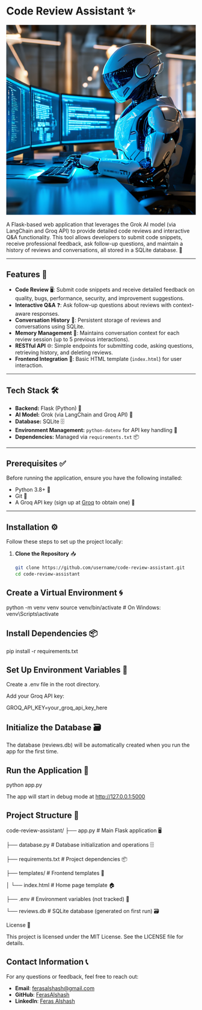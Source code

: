 # Code Review Assistant ✨

![AI-Powered-Code-Review-Assistant](https://github.com/FerasAlshash/AI-Powered-Code-Review-Assistant/blob/main/AI-Powered-Code-Review-Assistant.jpg)




A Flask-based web application that leverages the Grok AI model (via LangChain and Groq API) to provide detailed code reviews and interactive Q&A functionality. This tool allows developers to submit code snippets, receive professional feedback, ask follow-up questions, and maintain a history of reviews and conversations, all stored in a SQLite database. 🚀

---

## Features 🌟

- **Code Review** 🖥️: Submit code snippets and receive detailed feedback on quality, bugs, performance, security, and improvement suggestions.
- **Interactive Q&A** ❓: Ask follow-up questions about reviews with context-aware responses.
- **Conversation History** 📜: Persistent storage of reviews and conversations using SQLite.
- **Memory Management** 🧠: Maintains conversation context for each review session (up to 5 previous interactions).
- **RESTful API** 🌐: Simple endpoints for submitting code, asking questions, retrieving history, and deleting reviews.
- **Frontend Integration** 🎨: Basic HTML template (`index.html`) for user interaction.

---

## Tech Stack 🛠️

- **Backend:** Flask (Python) 🐍
- **AI Model:** Grok (via LangChain and Groq API) 🤖
- **Database:** SQLite 🗄️
- **Environment Management:** `python-dotenv` for API key handling 🔑
- **Dependencies:** Managed via `requirements.txt` 📦

---

## Prerequisites ✅

Before running the application, ensure you have the following installed:

- Python 3.8+ 🐍
- Git 🌿
- A Groq API key (sign up at [Groq](https://groq.com) to obtain one) 🔐

---

## Installation ⚙️

Follow these steps to set up the project locally:

1. **Clone the Repository** 📥
   ```bash
   git clone https://github.com/username/code-review-assistant.git
   cd code-review-assistant


## Create a Virtual Environment 🌀

python -m venv venv
source venv/bin/activate  # On Windows: venv\Scripts\activate

## Install Dependencies 📦

pip install -r requirements.txt


## Set Up Environment Variables 🔧

Create a .env file in the root directory.

Add your Groq API key:

GROQ_API_KEY=your_groq_api_key_here

## Initialize the Database 🗃️

The database (reviews.db) will be automatically created when you run the app for the first time.

## Run the Application 🚀

python app.py

The app will start in debug mode at http://127.0.0.1:5000

## Project Structure 📂

code-review-assistant/
├── app.py              # Main Flask application 🖥️

├── database.py         # Database initialization and operations 🗄️

├── requirements.txt    # Project dependencies 📦

├── templates/          # Frontend templates 🎨

│   └── index.html      # Home page template 🏠

├── .env                # Environment variables (not tracked) 🔑

└── reviews.db          # SQLite database (generated on first run) 🗃️

License 📜

This project is licensed under the MIT License. See the LICENSE file for details.



## Contact Information 📞

For any questions or feedback, feel free to reach out:

- **Email**: [ferasalshash@gmail.com](mailto:ferasalshash@gmail.com)  
- **GitHub**: [FerasAlshash](https://github.com/FerasAlshash)  
- **LinkedIn**: [Feras Alshash](https://www.linkedin.com/in/feras-alshash-bb3106a9/)  
